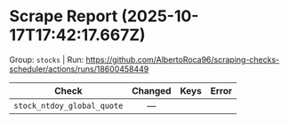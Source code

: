 # Scrape Report (2025-10-17T17:42:17.667Z)

Group: `stocks`  |  Run: https://github.com/AlbertoRoca96/scraping-checks-scheduler/actions/runs/18600458449

| Check | Changed | Keys | Error |
|---|:---:|:--|:--|
| `stock_ntdoy_global_quote` | — |  |  |
